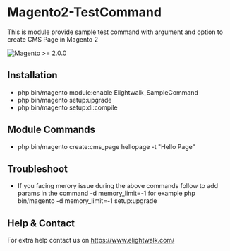 # Magento2-TestCommand
This is module provide sample test command with argument and option to create CMS Page in Magento 2

![Magento >= 2.0.0](https://img.shields.io/badge/magento-%3E=2.0.0-blue.svg)

Installation 
--------------

- php bin/magento module:enable Elightwalk_SampleCommand
- php bin/magento setup:upgrade
- php bin/magento setup:di:compile

Module Commands 
--------------

- php bin/magento create:cms_page hellopage -t "Hello Page"


Troubleshoot 
--------------

- If you facing merory issue during the above commands follow to add params in the command -d memory_limit=-1 for example php bin/magento -d memory_limit=-1 setup:upgrade


Help & Contact  
--------------

For extra help contact us on https://www.elightwalk.com/
